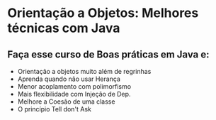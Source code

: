 # Orientação a Objetos: Melhores técnicas com Java

## Faça esse curso de Boas práticas em Java e:
- Orientação a objetos muito além de regrinhas
- Aprenda quando não usar Herança
- Menor acoplamento com polimorfismo
- Mais flexibilidade com Injeção de Dep.
- Melhore a Coesão de uma classe
- O princípio Tell don't Ask
